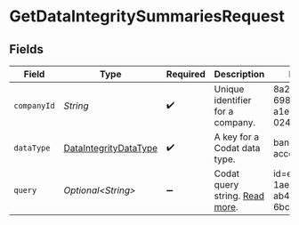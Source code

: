 # GetDataIntegritySummariesRequest


## Fields

| Field                                                                          | Type                                                                           | Required                                                                       | Description                                                                    | Example                                                                        |
| ------------------------------------------------------------------------------ | ------------------------------------------------------------------------------ | ------------------------------------------------------------------------------ | ------------------------------------------------------------------------------ | ------------------------------------------------------------------------------ |
| `companyId`                                                                    | *String*                                                                       | :heavy_check_mark:                                                             | Unique identifier for a company.                                               | 8a210b68-6988-11ed-a1eb-0242ac120002                                           |
| `dataType`                                                                     | [DataIntegrityDataType](../../models/shared/DataIntegrityDataType.md)          | :heavy_check_mark:                                                             | A key for a Codat data type.                                                   | banking-accounts                                                               |
| `query`                                                                        | *Optional\<String>*                                                            | :heavy_minus_sign:                                                             | Codat query string. [Read more](https://docs.codat.io/using-the-api/querying). | id=e3334455-1aed-4e71-ab43-6bccf12092ee                                        |